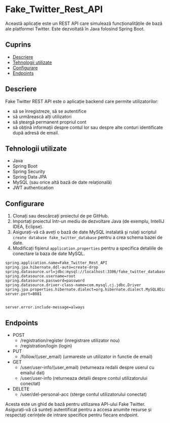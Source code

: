 # Fake_Twitter_Rest_API

Această aplicație este un REST API care simulează funcționalitățile de bază ale platformei Twitter. Este dezvoltată în Java folosind Spring Boot.

## Cuprins

- [Descriere](#descriere)
- [Tehnologii utilizate](#tehnologii-utilizate)
- [Configurare](#configurare)
- [Endpoints](#endpoints)

## Descriere

Fake Twitter REST API este o aplicație backend care permite utilizatorilor:

- să se înregistreze, să se autentifice
- să urmărească alți utilizatori
- să șteargă permanent propriul cont 
- să obțină informații despre contul lor sau despre alte conturi identificate după adresă de email.


## Tehnologii utilizate

- Java
- Spring Boot
- Spring Security
- Spring Data JPA
- MySQL (sau orice altă bază de date relațională)
- JWT authentication

## Configurare

1. Clonați sau descărcați proiectul de pe GitHub.
2. Importați proiectul într-un mediu de dezvoltare Java (de exemplu, IntelliJ IDEA, Eclipse).
3. Asigurați-vă că aveți o bază de date MySQL instalată și rulați scriptul `create database fake_twitter_database` pentru a crea schema bazei de date.
4. Modificați fișierul `application.properties` pentru a specifica detaliile de conectare la baza de date MySQL.

```properties
spring.application.name=Fake_Twitter_Rest_API
spring.jpa.hibernate.ddl-auto=create-drop
spring.datasource.url=jdbc:mysql://localhost:3306/fake_twitter_database
spring.datasource.username=root
spring.datasource.password=password
spring.datasource.driver-class-name=com.mysql.cj.jdbc.Driver
spring.jpa.properties.hibernate.dialect=org.hibernate.dialect.MySQL8Dialect
server.port=8081


server.error.include-message=always 
```

## Endpoints

- POST
  - /registration/register (inregistrare utilizator nou)
  - /registration/login (login)
- PUT
  - /follow/(user_email) (urmareste un utilizator in functie de email)
- GET
  - /user/user-info/(user_email) (returneaza redalii despre userul cu emailul dat)
  - /user/user-info (returneaza detalii despre contul utilizatorului conectat)
- DELETE
  - /user/del-personal-acc (sterge contul utilizatorului conectat)


Acesta este un ghid de bază pentru utilizarea API-ului Fake Twitter. Asigurați-vă că sunteți autentificat pentru a accesa anumite resurse și respectați cerințele de intrare specifice pentru fiecare endpoint.


